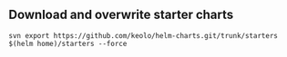 ## Download and overwrite starter charts
    svn export https://github.com/keolo/helm-charts.git/trunk/starters $(helm home)/starters --force

